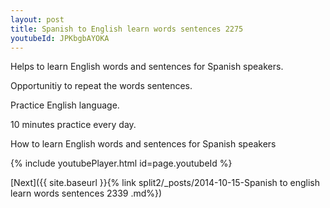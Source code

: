 ```yaml
---
layout: post
title: Spanish to English learn words sentences 2275 
youtubeId: JPKbgbAYOKA
---
```

 
 
Helps to learn English words and sentences for Spanish speakers.

Opportunitiy to repeat the words sentences. 

Practice English language. 
 
10 minutes practice every day. 
 
How to learn English words and sentences for Spanish speakers 
 
{% include youtubePlayer.html id=page.youtubeId %}
 
 
[Next]({{ site.baseurl }}{% link  split2/_posts/2014-10-15-Spanish to english learn words sentences 2339 .md%})
 

